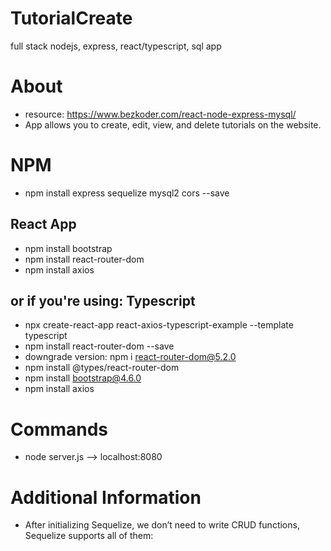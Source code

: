 # TutorialCreate
full stack nodejs, express, react/typescript, sql app
# About
* resource: https://www.bezkoder.com/react-node-express-mysql/
* App allows you to create, edit, view, and delete tutorials on the website.
# NPM
* npm install express sequelize mysql2 cors --save
## React App
* npm install bootstrap
* npm install react-router-dom
* npm install axios


## or if you're using: Typescript
* npx create-react-app react-axios-typescript-example --template typescript
* npm install react-router-dom --save
* downgrade version: npm i react-router-dom@5.2.0
* npm install @types/react-router-dom
* npm install bootstrap@4.6.0
* npm install axios

# Commands
* node server.js --> localhost:8080

# Additional Information
* After initializing Sequelize, we don’t need to write CRUD functions, Sequelize supports all of them:
